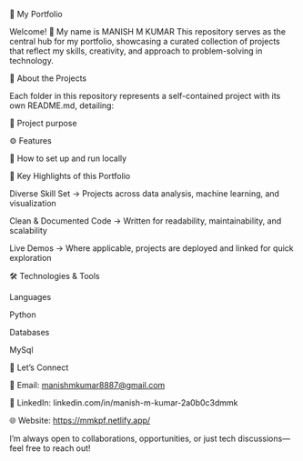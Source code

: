 🌟 My Portfolio

Welcome! 👋
My name is MANISH M KUMAR
This repository serves as the central hub for my portfolio, showcasing a curated collection of projects that reflect my skills, creativity, and approach to problem-solving in technology.

📂 About the Projects

Each folder in this repository represents a self-contained project with its own README.md, detailing:

📌 Project purpose

⚙️ Features

🚀 How to set up and run locally

🔑 Key Highlights of this Portfolio

Diverse Skill Set → Projects across  data analysis, machine learning, and visualization

Clean & Documented Code → Written for readability, maintainability, and scalability

Live Demos → Where applicable, projects are deployed and linked for quick exploration

🛠️ Technologies & Tools

Languages

Python 


Databases

MySql


🤝 Let’s Connect

📧 Email: manishmkumar8887@gmail.com

💼  LinkedIn: linkedin.com/in/manish-m-kumar-2a0b0c3dmmk

🌐 Website: https://mmkpf.netlify.app/

I’m always open to collaborations, opportunities, or just tech discussions—feel free to reach out!

